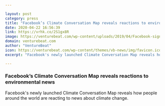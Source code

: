```yaml
---

layout: post
category: press
title: "Facebook’s Climate Conversation Map reveals reactions to environmental news"
date: 2020-04-22 16:56:39
link: https://vrhk.co/2S1gx8R
image: https://venturebeat.com/wp-content/uploads/2019/04/Facebook-sign-F8-e1564693284989.jpg?w=1200&strip=all
domain: venturebeat.com
author: "VentureBeat"
icon: https://venturebeat.com/wp-content/themes/vb-news/img/favicon.ico
excerpt: "Facebook's newly launched Climate Conversation Map reveals how people around the world are reacting to news about climate change."

---
```


### Facebook’s Climate Conversation Map reveals reactions to environmental news

Facebook's newly launched Climate Conversation Map reveals how people around the world are reacting to news about climate change.